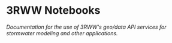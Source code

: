 # 3RWW Notebooks

*Documentation for the use of 3RWW's geo/data API services for stormwater modeling and other applications.*